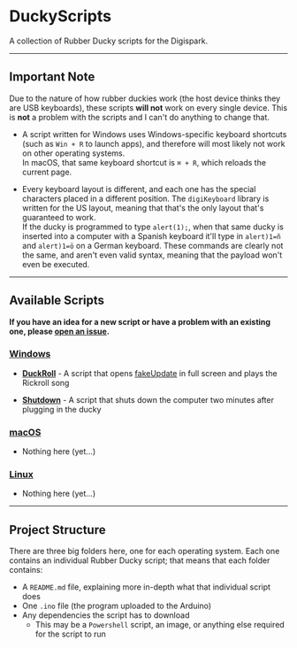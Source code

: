 # DuckyScripts

A collection of Rubber Ducky scripts for the Digispark.
***

## Important Note

Due to the nature of how rubber duckies work (the host device thinks they are USB keyboards), these scripts **will not** work on every single device. This is **not** a problem with the scripts and I can't do anything to change that.

- A script written for Windows uses Windows-specific keyboard shortcuts (such as `Win + R` to launch apps), and therefore will most likely not work on other operating systems.  
In macOS, that same keyboard shortcut is `⌘ + R`, which reloads the current page. 

- Every keyboard layout is different, and each one has the special characters placed in a different position. The `digiKeyboard` library is written for the US layout, meaning that that's the only layout that's guaranteed to work.  
If the ducky is programmed to type `alert(1);`, when that same ducky is inserted into a computer with a Spanish keyboard it'll type in `alert)1=ñ` and `alert)1=ö` on a German keyboard. These commands are clearly not the same, and aren't even valid syntax, meaning that the payload won't even be executed. 


***

## Available Scripts

**If you have an idea for a new script or have a problem with an existing one, please [open an issue](https://github.com/spaceface777/DuckyScripts/issues/new).**

### [Windows](Windows)
- **[DuckRoll](Windows/DuckRoll)** - A script that opens [fakeUpdate](http://fakeupdate.net/win10u/) in full screen and plays the Rickroll song

- **[Shutdown](Windows/Shutdown)** - A script that shuts down the computer two minutes after plugging in the ducky

### [macOS](macOS)
- Nothing here (yet...)

### [Linux](Linux)
- Nothing here (yet...)


***

## Project Structure 
There are three big folders here, one for each operating system. Each one contains an individual Rubber Ducky script; that means that each folder contains: 
- A `README.md` file, explaining more in-depth what that individual script does
- One `.ino` file (the program uploaded to the Arduino)
- Any dependencies the script has to download 
  - This may be a `Powershell` script, an image, or anything else required for the script to run
